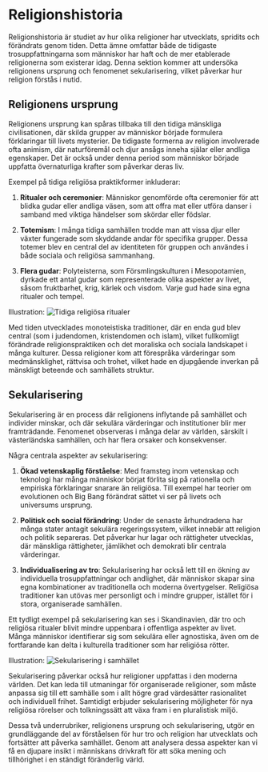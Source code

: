 # Religionshistoria

Religionshistoria är studiet av hur olika religioner har utvecklats, spridits och förändrats genom tiden. Detta ämne omfattar både de tidigaste trosuppfattningarna som människor har haft och de mer etablerade religionerna som existerar idag. Denna sektion kommer att undersöka religionens ursprung och fenomenet sekularisering, vilket påverkar hur religion förstås i nutid.

## Religionens ursprung

Religionens ursprung kan spåras tillbaka till den tidiga mänskliga civilisationen, där skilda grupper av människor började formulera förklaringar till livets mysterier. De tidigaste formerna av religion involverade ofta animism, där naturföremål och djur ansågs inneha själar eller andliga egenskaper. Det är också under denna period som människor började uppfatta övernaturliga krafter som påverkar deras liv.

Exempel på tidiga religiösa praktikformer inkluderar:

1. **Ritualer och ceremonier**: Människor genomförde ofta ceremonier för att blidka gudar eller andliga väsen, som att offra mat eller utföra danser i samband med viktiga händelser som skördar eller födslar.

2. **Totemism**: I många tidiga samhällen trodde man att vissa djur eller växter fungerade som skyddande andar för specifika grupper. Dessa totemer blev en central del av identiteten för gruppen och användes i både sociala och religiösa sammanhang.

3. **Flera gudar**: Polyteisterna, som Försmlingskulturen i Mesopotamien, dyrkade ett antal gudar som representerade olika aspekter av livet, såsom fruktbarhet, krig, kärlek och visdom. Varje gud hade sina egna ritualer och tempel.

Illustration: ![Tidiga religiösa ritualer](tidiga_religiosa_ritualer.jpg)

Med tiden utvecklades monoteistiska traditioner, där en enda gud blev central (som i judendomen, kristendomen och islam), vilket fullkomligt förändrade religionspraktiken och det moraliska och sociala landskapet i många kulturer. Dessa religioner kom att förespråka värderingar som medmänsklighet, rättvisa och trohet, vilket hade en djupgående inverkan på mänskligt beteende och samhällets struktur.

## Sekularisering

Sekularisering är en process där religionens inflytande på samhället och individer minskar, och där sekulära värderingar och institutioner blir mer framträdande. Fenomenet observeras i många delar av världen, särskilt i västerländska samhällen, och har flera orsaker och konsekvenser.

Några centrala aspekter av sekularisering:

1. **Ökad vetenskaplig förståelse**: Med framsteg inom vetenskap och teknologi har många människor börjat förlita sig på rationella och empiriska förklaringar snarare än religiösa. Till exempel har teorier om evolutionen och Big Bang förändrat sättet vi ser på livets och universums ursprung.

2. **Politisk och social förändring**: Under de senaste århundradena har många stater antagit sekulära regeringssystem, vilket innebär att religion och politik separeras. Det påverkar hur lagar och rättigheter utvecklas, där mänskliga rättigheter, jämlikhet och demokrati blir centrala värderingar.

3. **Individualisering av tro**: Sekularisering har också lett till en ökning av individuella trosuppfattningar och andlighet, där människor skapar sina egna kombinationer av traditionella och moderna övertygelser. Religiösa traditioner kan utövas mer personligt och i mindre grupper, istället för i stora, organiserade samhällen.

Ett tydligt exempel på sekularisering kan ses i Skandinavien, där tro och religiösa ritualer blivit mindre uppenbara i offentliga aspekter av livet. Många människor identifierar sig som sekulära eller agnostiska, även om de fortfarande kan delta i kulturella traditioner som har religiösa rötter.

Illustration: ![Sekularisering i samhället](sekularisering_i_samhallet.jpg)

Sekularisering påverkar också hur religioner uppfattas i den moderna världen. Det kan leda till utmaningar för organiserade religioner, som måste anpassa sig till ett samhälle som i allt högre grad värdesätter rasionalitet och individuell frihet. Samtidigt erbjuder sekularisering möjligheter för nya religiösa rörelser och tolkningssätt att växa fram i en pluralistisk miljö.

Dessa två underrubriker, religionens ursprung och sekularisering, utgör en grundläggande del av förståelsen för hur tro och religion har utvecklats och fortsätter att påverka samhället. Genom att analysera dessa aspekter kan vi få en djupare insikt i människans drivkraft för att söka mening och tillhörighet i en ständigt föränderlig värld.